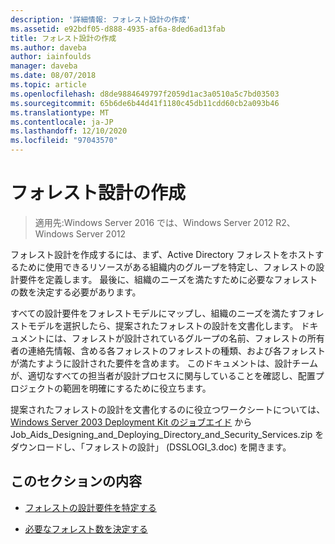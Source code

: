 ```yaml
---
description: '詳細情報: フォレスト設計の作成'
ms.assetid: e92bdf05-d888-4935-af6a-8ded6ad13fab
title: フォレスト設計の作成
ms.author: daveba
author: iainfoulds
manager: daveba
ms.date: 08/07/2018
ms.topic: article
ms.openlocfilehash: d8de9884649797f2059d1ac3a0510a5c7bd03503
ms.sourcegitcommit: 65b6de6b44d41f1180c45db11cdd60cb2a093b46
ms.translationtype: MT
ms.contentlocale: ja-JP
ms.lasthandoff: 12/10/2020
ms.locfileid: "97043570"
---
```

# <a name="creating-a-forest-design"></a>フォレスト設計の作成

> 適用先:Windows Server 2016 では、Windows Server 2012 R2、Windows Server 2012

フォレスト設計を作成するには、まず、Active Directory フォレストをホストするために使用できるリソースがある組織内のグループを特定し、フォレストの設計要件を定義します。 最後に、組織のニーズを満たすために必要なフォレストの数を決定する必要があります。

すべての設計要件をフォレストモデルにマップし、組織のニーズを満たすフォレストモデルを選択したら、提案されたフォレストの設計を文書化します。 ドキュメントには、フォレストが設計されているグループの名前、フォレストの所有者の連絡先情報、含める各フォレストのフォレストの種類、および各フォレストが満たすように設計された要件を含めます。 このドキュメントは、設計チームが、適切なすべての担当者が設計プロセスに関与していることを確認し、配置プロジェクトの範囲を明確にするために役立ちます。

提案されたフォレストの設計を文書化するのに役立つワークシートについては、 [Windows Server 2003 Deployment Kit のジョブエイド](https://microsoft.com/download/details.aspx?id=9608) から Job_Aids_Designing_and_Deploying_Directory_and_Security_Services.zip をダウンロードし、「フォレストの設計」 (DSSLOGI_3.doc) を開きます。

## <a name="in-this-section"></a>このセクションの内容

- [フォレストの設計要件を特定する](../../ad-ds/plan/Identifying-Forest-Design-Requirements.md)

- [必要なフォレスト数を決定する](../../ad-ds/plan/Determining-the-Number-of-Forests-Required.md)
